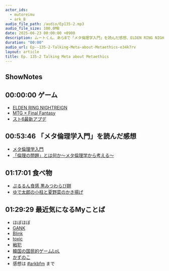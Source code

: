 ```yaml
---
actor_ids:
  - mutoreimu
  - ark_B
audio_file_path: /audio/Ep135-2.mp3
audio_file_size: 100.0MB
date: 2025-06-23 00:00:00 +0900
description: ムートくん、あらBで「メタ倫理学入門」を読んだ感想、ELDEN RING NIGHTREIGN、ゆで太郎、LoL用語などについて話しました。
duration: "00:00"
audio_url: Ep--135-2-Talking-Meta-about-Metaethics-e34k7rv
layout: article
title: Ep. 135-2 Talking Meta about Metaethics
---
```

## ShowNotes

## 00:00:00 ゲーム

* [ELDEN RING NIGHTREIGN](https://nightreign.eldenring.jp/index.html)
* [MTG × Final Fantasy](https://mtg-jp.com/finalfantasy/)
* [スト6最新アプデ](https://www.streetfighter.com/6/buckler/ja-jp/battle_change)

## 00:53:46 「メタ倫理学入門」を読んだ感想

* [メタ倫理学入門](https://www.keisoshobo.co.jp/book/b308148.html)
* [「倫理の問題」とは何か～メタ倫理学から考える～](https://amzn.to/466nmwu)

## 01:17:01 食べ物

* [ぷるるん食感 黒みつわらび餅](https://7premium.jp/product/search/detail?id=9661)
* [ゆで太郎の小柱と夏野菜のかき揚げ](https://yudetaro.jp/menu/)

## 01:29:29 最近気になるMyことば

* ほぼほぼ
* [GANK](https://lol.fandom.com/wiki/Gank)
* [Blink](https://wiki.leagueoflegends.com/en-us/Blink)
* [toxic](https://lolsyoshinsya.hatenablog.com/entry/2018/12/19/092806)
* [戦犯](https://togetter.com/li/2281640)
* [韓国の国民的ゲームLoL](https://mond.how/topics/sliqkmn9e2tjofi)
* [かずのこ](https://x.com/kazunoko0215)
* 感想は [#arkbfm](https://x.com/search?q=%23arkbfm&src=typed_query&f=live) まで